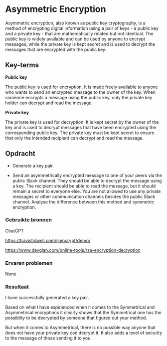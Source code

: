 # Asymmetric Encryption
Asymmetric encryption, also known as public key cryptography, is a method of encrypting digital information using a pair of keys - a public key and a private key - that are mathematically related but not identical. The public key is widely available and can be used by anyone to encrypt messages, while the private key is kept secret and is used to decrypt the messages that are encrypted with the public key.

## Key-terms
**Public key**

The public key is used for encryption. It is made freely available to anyone who wants to send an encrypted message to the owner of the key. When someone encrypts a message using the public key, only the private key holder can decrypt and read the message.

**Private key**

The private key is used for decryption. It is kept secret by the owner of the key and is used to decrypt messages that have been encrypted using the corresponding public key. The private key must be kept secret to ensure that only the intended recipient can decrypt and read the message.

## Opdracht
- Generate a key pair.

- Send an asymmetrically encrypted message to one of your peers via the public Slack channel. They should be able to decrypt the message using a key. The recipient should be able to read the message, but it should remain a secret to everyone else. You are not allowed to use any private messages or other communication channels besides the public Slack channel. Analyse the difference between this method and symmetric encryption.

### Gebruikte bronnen
ChatGPT

https://travistidwell.com/jsencrypt/demo/

https://www.devglan.com/online-tools/rsa-encryption-decryption

### Ervaren problemen
None

### Resultaat
I have successfully generated a key pair.

Based on what I have expirienced when it comes to the Symmetrical and Asymmetrical encryptions it clearly shows that the Symmetrical one has the possiblity to be decrypted by someone that figured out your method.

But when it comes to Asymmetrical, there is no possible way anyone that does not have your private key can decrypt it. It also adds a level of security to the message of those sending it to you.
